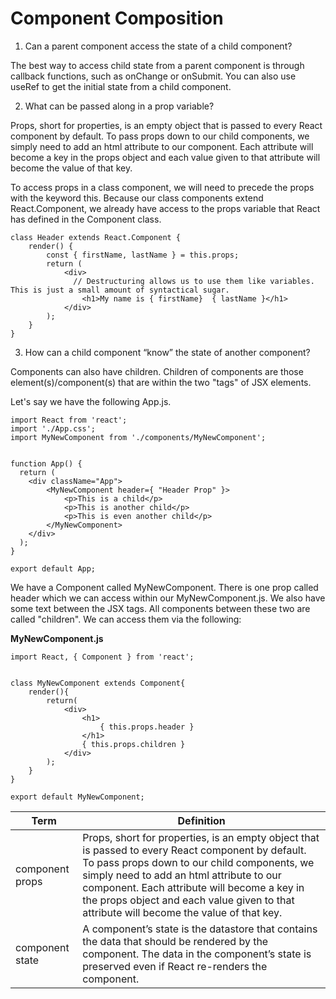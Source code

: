 # Component Composition

1. Can a parent component access the state of a child component?

The best way to access child state from a parent component is through callback functions, such as onChange or onSubmit. You can also use useRef to get the initial state from a child component.

2. What can be passed along in a prop variable?

Props, short for properties, is an empty object that is passed to every React component by default. To pass props down to our child components, we simply need to add an html attribute to our component. Each attribute will become a key in the props object and each value given to that attribute will become the value of that key.

To access props in a class component, we will need to precede the props with the keyword this. Because our class components extend React.Component, we already have access to the props variable that React has defined in the Component class.

```
class Header extends React.Component {
    render() {
        const { firstName, lastName } = this.props;
        return (
            <div>
              // Destructuring allows us to use them like variables. This is just a small amount of syntactical sugar.
                <h1>My name is { firstName}  { lastName }</h1>
            </div>
        );
    }
}
```


3. How can a child component “know” the state of another component?

Components can also have children. Children of components are those element(s)/component(s) that are within the two "tags" of JSX elements.

Let's say we have the following App.js.

```
import React from 'react';
import './App.css';
import MyNewComponent from './components/MyNewComponent';
    
    
function App() {
  return (
    <div className="App">
        <MyNewComponent header={ "Header Prop" }>
            <p>This is a child</p>
            <p>This is another child</p>
            <p>This is even another child</p>
        </MyNewComponent>  
    </div>
  );
}
    
export default App;
```

We have a Component called MyNewComponent. There is one prop called header which we can access within our MyNewComponent.js. We also have some text between the JSX tags. All components between these two are called "children". We can access them via the following:

**MyNewComponent.js**

```
import React, { Component } from 'react';
    
    
class MyNewComponent extends Component{
    render(){
        return(
            <div>
                <h1>
                    { this.props.header }
                </h1>
                { this.props.children }
            </div>
        );
    }
}
    
export default MyNewComponent;
```



|Term|Definition|
|----|----------|
|component props| Props, short for properties, is an empty object that is passed to every React component by default. To pass props down to our child components, we simply need to add an html attribute to our component. Each attribute will become a key in the props object and each value given to that attribute will become the value of that key.|
|component state| A component’s state is the datastore that contains the data that should be rendered by the component. The data in the component’s state is preserved even if React re-renders the component.|


